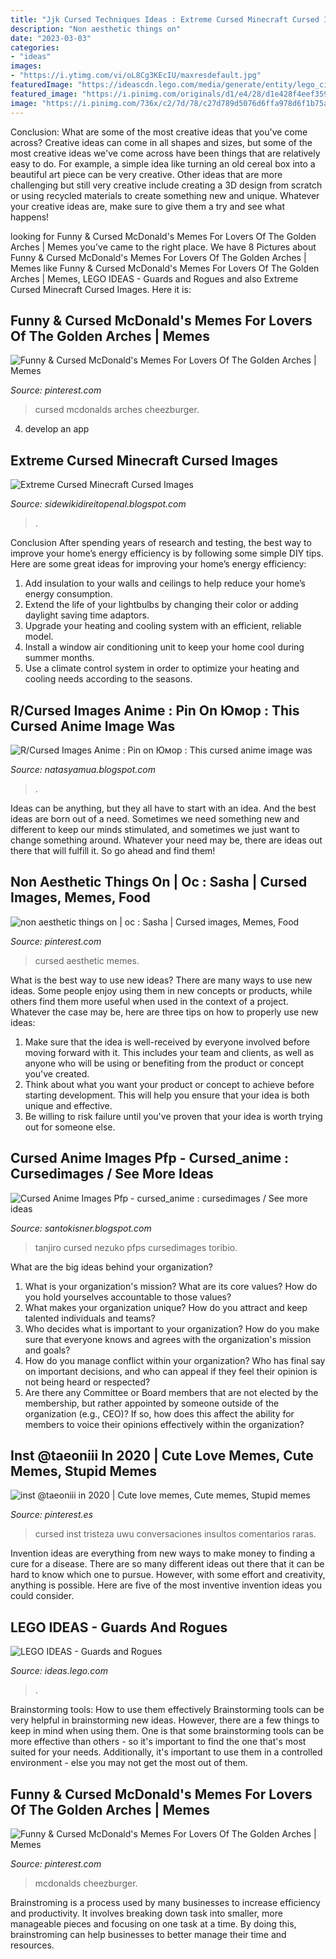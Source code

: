 ```yaml
---
title: "Jjk Cursed Techniques Ideas : Extreme Cursed Minecraft Cursed Images"
description: "Non aesthetic things on"
date: "2023-03-03"
categories:
- "ideas"
images:
- "https://i.ytimg.com/vi/oL8Cg3KEcIU/maxresdefault.jpg"
featuredImage: "https://ideascdn.lego.com/media/generate/entity/lego_ci/project/2f49c7de-e5e3-447e-89b0-673ed58f9b7c/100/resize:1600:900/legacy"
featured_image: "https://i.pinimg.com/originals/d1/e4/28/d1e428f4eef359777842ac30c8d8b4de.jpg"
image: "https://i.pinimg.com/736x/c2/7d/78/c27d789d5076d6ffa978d6f1b75a019c.jpg"
---
```



Conclusion: What are some of the most creative ideas that you've come across?
Creative ideas can come in all shapes and sizes, but some of the most creative ideas we've come across have been things that are relatively easy to do. For example, a simple idea like turning an old cereal box into a beautiful art piece can be very creative. Other ideas that are more challenging but still very creative include creating a 3D design from scratch or using recycled materials to create something new and unique. Whatever your creative ideas are, make sure to give them a try and see what happens!

	

		
looking for Funny &amp; Cursed McDonald&#039;s Memes For Lovers Of The Golden Arches | Memes you've came to the right place. We have 8 Pictures about Funny &amp; Cursed McDonald&#039;s Memes For Lovers Of The Golden Arches | Memes like Funny &amp; Cursed McDonald&#039;s Memes For Lovers Of The Golden Arches | Memes, LEGO IDEAS - Guards and Rogues and also Extreme Cursed Minecraft Cursed Images. Here it is:
		
    
## Funny &amp; Cursed McDonald&#039;s Memes For Lovers Of The Golden Arches | Memes

<img loading=lazy src="https://i.pinimg.com/736x/d1/e4/28/d1e428f4eef359777842ac30c8d8b4de.jpg" onerror="this.onerror=null;this.src='https://tse1.mm.bing.net/th?id=OIP.lqO29Yf4oEUOf-_5lZRWaQHaHa&amp;pid=15.1';" alt="Funny &amp; Cursed McDonald&#039;s Memes For Lovers Of The Golden Arches | Memes">

_Source: pinterest.com_

>cursed mcdonalds arches cheezburger. 

	

4. develop an app

    
## Extreme Cursed Minecraft Cursed Images

<img loading=lazy src="https://i.ytimg.com/vi/oL8Cg3KEcIU/maxresdefault.jpg" onerror="this.onerror=null;this.src='https://tse3.mm.bing.net/th?id=OIP.aVngIAanYGqX6751UB8b1wHaEK&amp;pid=15.1';" alt="Extreme Cursed Minecraft Cursed Images">

_Source: sidewikidireitopenal.blogspot.com_

>. 

	

Conclusion
After spending years of research and testing, the best way to improve your home’s energy efficiency is by following some simple DIY tips. Here are some great ideas for improving your home’s energy efficiency: 
1. Add insulation to your walls and ceilings to help reduce your home’s energy consumption. 
2. Extend the life of your lightbulbs by changing their color or adding daylight saving time adaptors. 
3. Upgrade your heating and cooling system with an efficient, reliable model. 
4. Install a window air conditioning unit to keep your home cool during summer months. 
5. Use a climate control system in order to optimize your heating and cooling needs according to the seasons.

    
## R/Cursed Images Anime : Pin On Юмор : This Cursed Anime Image Was

<img loading=lazy src="http://img.ibxk.com.br/ns/rexposta/2018/09/13/13002205306886.jpg?watermark=neaki&amp;w=600" onerror="this.onerror=null;this.src='https://tse2.mm.bing.net/th?id=OIP.4ix8isCkjmgNYX4pambzyAHaE4&amp;pid=15.1';" alt="R/Cursed Images Anime : Pin on Юмор : This cursed anime image was">

_Source: natasyamua.blogspot.com_

>. 

	

Ideas can be anything, but they all have to start with an idea. And the best ideas are born out of a need. Sometimes we need something new and different to keep our minds stimulated, and sometimes we just want to change something around. Whatever your need may be, there are ideas out there that will fulfill it. So go ahead and find them!

    
## Non Aesthetic Things On | Oc : Sasha | Cursed Images, Memes, Food

<img loading=lazy src="https://i.pinimg.com/736x/7f/65/4d/7f654d13ee8869ac09586facd48c6150.jpg" onerror="this.onerror=null;this.src='https://tse2.mm.bing.net/th?id=OIP.R1m5GXjQ2lHdZGvckAPBNgHaJ4&amp;pid=15.1';" alt="non aesthetic things on | oc : Sasha | Cursed images, Memes, Food">

_Source: pinterest.com_

>cursed aesthetic memes. 

	

What is the best way to use new ideas?
There are many ways to use new ideas. Some people enjoy using them in new concepts or products, while others find them more useful when used in the context of a project. Whatever the case may be, here are three tips on how to properly use new ideas:
1. Make sure that the idea is well-received by everyone involved before moving forward with it. This includes your team and clients, as well as anyone who will be using or benefiting from the product or concept you've created.
2. Think about what you want your product or concept to achieve before starting development. This will help you ensure that your idea is both unique and effective.
3. Be willing to risk failure until you've proven that your idea is worth trying out for someone else.

    
## Cursed Anime Images Pfp - Cursed_anime : Cursedimages / See More Ideas

<img loading=lazy src="https://i.pinimg.com/736x/f3/1f/3a/f31f3a2494ddf2450fd9243e961d2112.jpg" onerror="this.onerror=null;this.src='https://tse2.mm.bing.net/th?id=OIP.tiC--znylfWnNh49DLIQ1gHaHa&amp;pid=15.1';" alt="Cursed Anime Images Pfp - cursed_anime : cursedimages / See more ideas">

_Source: santokisner.blogspot.com_

>tanjiro cursed nezuko pfps cursedimages toribio. 

	

What are the big ideas behind your organization?
1. What is your organization's mission? What are its core values? How do you hold yourselves accountable to those values?
2. What makes your organization unique? How do you attract and keep talented individuals and teams?
3. Who decides what is important to your organization? How do you make sure that everyone knows and agrees with the organization's mission and goals?
4. How do you manage conflict within your organization? Who has final say on important decisions, and who can appeal if they feel their opinion is not being heard or respected?
5. Are there any Committee or Board members that are not elected by the membership, but rather appointed by someone outside of the organization (e.g., CEO)? If so, how does this affect the ability for members to voice their opinions effectively within the organization?

    
## Inst @taeoniii In 2020 | Cute Love Memes, Cute Memes, Stupid Memes

<img loading=lazy src="https://i.pinimg.com/736x/c2/7d/78/c27d789d5076d6ffa978d6f1b75a019c.jpg" onerror="this.onerror=null;this.src='https://tse2.mm.bing.net/th?id=OIP.Pf-5jiLcR7HPl4QhCK6wyAHaHa&amp;pid=15.1';" alt="inst @taeoniii in 2020 | Cute love memes, Cute memes, Stupid memes">

_Source: pinterest.es_

>cursed inst tristeza uwu conversaciones insultos comentarios raras. 

	

Invention ideas are everything from new ways to make money to finding a cure for a disease. There are so many different ideas out there that it can be hard to know which one to pursue. However, with some effort and creativity, anything is possible. Here are five of the most inventive invention ideas you could consider.

    
## LEGO IDEAS - Guards And Rogues

<img loading=lazy src="https://ideascdn.lego.com/media/generate/entity/lego_ci/project/2f49c7de-e5e3-447e-89b0-673ed58f9b7c/100/resize:1600:900/legacy" onerror="this.onerror=null;this.src='https://tse1.mm.bing.net/th?id=OIP.nWVR0ZMOdnbSid3UAfVZggHaE8&amp;pid=15.1';" alt="LEGO IDEAS - Guards and Rogues">

_Source: ideas.lego.com_

>. 

	

Brainstorming tools: How to use them effectively
Brainstorming tools can be very helpful in brainstorming new ideas. However, there are a few things to keep in mind when using them. One is that some brainstorming tools can be more effective than others - so it's important to find the one that's most suited for your needs. Additionally, it's important to use them in a controlled environment - else you may not get the most out of them.

    
## Funny &amp; Cursed McDonald&#039;s Memes For Lovers Of The Golden Arches | Memes

<img loading=lazy src="https://i.pinimg.com/originals/d1/e4/28/d1e428f4eef359777842ac30c8d8b4de.jpg" onerror="this.onerror=null;this.src='https://tse4.mm.bing.net/th?id=OIP.z9dNihiGiiJlkJsNpNreQgHaHa&amp;pid=15.1';" alt="Funny &amp; Cursed McDonald&#039;s Memes For Lovers Of The Golden Arches | Memes">

_Source: pinterest.com_

>mcdonalds cheezburger. 

	

Brainstroming is a process used by many businesses to increase efficiency and productivity. It involves breaking down task into smaller, more manageable pieces and focusing on one task at a time. By doing this, brainstroming can help businesses to better manage their time and resources.

